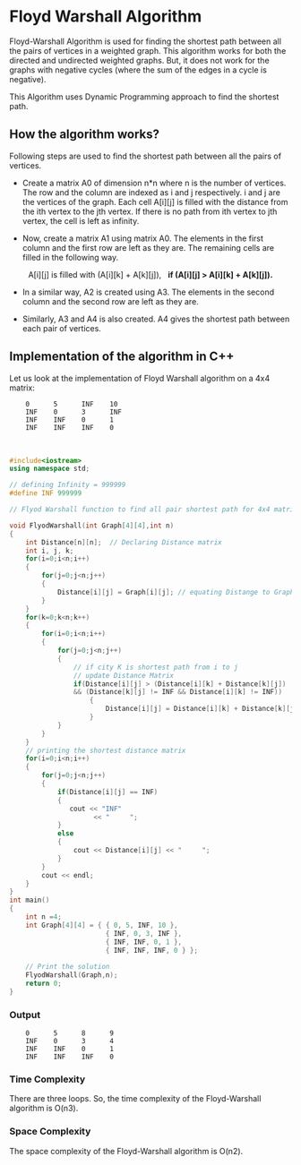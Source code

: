 # Floyd Warshall Algorithm

Floyd-Warshall Algorithm is used for finding the shortest path between all the pairs of vertices in a weighted graph. This algorithm works for both the directed and undirected weighted graphs. But, it does not work for the graphs with negative cycles (where the sum of the edges in a cycle is negative).

This Algorithm uses Dynamic Programming approach to find the shortest path.

## How the algorithm works?
Following steps are used to find the shortest path between all the pairs of vertices.

- Create a matrix A0 of dimension n*n where n is the number of vertices. The row and the column are indexed as i and j respectively. i and j are the vertices of the graph.
Each cell A[i][j] is filled with the distance from the ith vertex to the jth vertex. If there is no path from ith vertex to jth vertex, the cell is left as infinity.

- Now, create a matrix A1 using matrix A0. The elements in the first column and the first row are left as they are. The remaining cells are filled in the following way.
<div align ="center">
A[i][j] is filled with (A[i][k] + A[k][j]),  &nbsp;  <strong>if (A[i][j] > A[i][k] + A[k][j]).</strong>
</div>

- In a similar way, A2 is created using A3. The elements in the second column and the second row are left as they are.

- Similarly, A3 and A4 is also created. A4 gives the shortest path between each pair of vertices.

## Implementation of the algorithm in C++
Let us look at the implementation of Floyd Warshall algorithm on a 4x4 matrix:

```
    0      5      INF    10
    INF    0      3      INF
    INF    INF    0      1
    INF    INF    INF    0

```

</br>

``` C++
#include<iostream>
using namespace std;

// defining Infinity = 999999
#define INF 999999

// Flyod Warshall function to find all pair shortest path for 4x4 matrix

void FlyodWarshall(int Graph[4][4],int n)
{
    int Distance[n][n];  // Declaring Distance matrix
    int i, j, k;
    for(i=0;i<n;i++)
    {
        for(j=0;j<n;j++)
        {
            Distance[i][j] = Graph[i][j]; // equating Distange to Graph distance
        }
    }
    for(k=0;k<n;k++)
    {
        for(i=0;i<n;i++)
        {
            for(j=0;j<n;j++)
            {
                // if city K is shortest path from i to j
                // update Distance Matrix
                if(Distance[i][j] > (Distance[i][k] + Distance[k][j])
                && (Distance[k][j] != INF && Distance[i][k] != INF))
                    {
                        Distance[i][j] = Distance[i][k] + Distance[k][j];
                    }
            }
        }
    }
    // printing the shortest distance matrix
    for(i=0;i<n;i++)
    {
        for(j=0;j<n;j++)
        {
            if(Distance[i][j] == INF)
            {
               cout << "INF"
                     << "     ";
            }
            else
            {
                cout << Distance[i][j] << "     ";
            }
        }
        cout << endl;
    }
}
int main()
{
    int n =4;
    int Graph[4][4] = { { 0, 5, INF, 10 },
                        { INF, 0, 3, INF },
                        { INF, INF, 0, 1 },
                        { INF, INF, INF, 0 } };
 
    // Print the solution
    FlyodWarshall(Graph,n);
    return 0;
}

```
### Output

```
    0      5      8      9
    INF    0      3      4
    INF    INF    0      1
    INF    INF    INF    0

```

### Time Complexity 
There are three loops. So, the time complexity of the Floyd-Warshall algorithm is O(n3).

### Space Complexity
The space complexity of the Floyd-Warshall algorithm is O(n2).